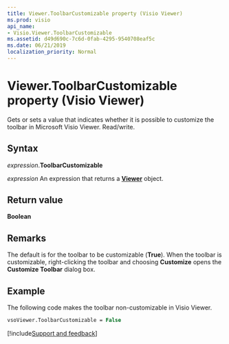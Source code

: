 ```yaml
---
title: Viewer.ToolbarCustomizable property (Visio Viewer)
ms.prod: visio
api_name:
- Visio.Viewer.ToolbarCustomizable
ms.assetid: d49d690c-7c6d-0fab-4295-9540708eaf5c
ms.date: 06/21/2019
localization_priority: Normal
---
```



# Viewer.ToolbarCustomizable property (Visio Viewer)

Gets or sets a value that indicates whether it is possible to customize the toolbar in Microsoft Visio Viewer. Read/write.


## Syntax

_expression_.**ToolbarCustomizable**

_expression_ An expression that returns a **[Viewer](Visio.Viewer.md)** object.


## Return value

**Boolean**


## Remarks

The default is for the toolbar to be customizable (**True**). When the toolbar is customizable, right-clicking the toolbar and choosing **Customize** opens the **Customize Toolbar** dialog box.


## Example

The following code makes the toolbar non-customizable in Visio Viewer.

```vb
vsoViewer.ToolbarCustomizable = False
```

[!include[Support and feedback](~/includes/feedback-boilerplate.md)]